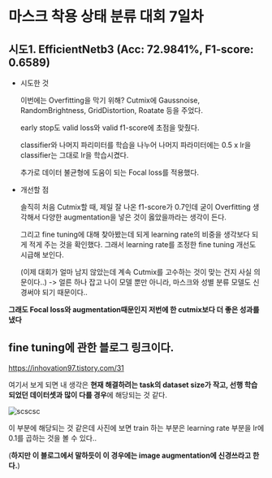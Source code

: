 # 마스크 착용 상태 분류 대회 7일차

## 시도1. EfficientNetb3 (Acc: 72.9841%,	F1-score: 0.6589)

* 시도한 것

    이번에는 Overfitting을 막기 위해? Cutmix에 Gaussnoise, RandomBrightness, GridDistortion, Roatate 등을 주었다.
    
    early stop도 valid loss와 valid f1-score에 초점을 맞췄다.
    
    classifier와 나머지 파리미터를 학습을 나누어 나머지 파라미터에는 0.5 x lr을 classifier는 그대로 lr을 학습시켰다.
    
    추가로 데이터 불균형에 도움이 되는 Focal loss를 적용했다.
    
* 개선할 점

    솔직히 처음 Cutmix할 때, 제일 잘 나온 f1-score가 0.7인데 굳이 Overfitting 생각해서 다양한 augmentation을 넣은 것이 옳았을까라는 생각이 든다.
    
    그리고 fine tuning에 대해 찾아봤는데 되게 learning rate의 비중을 생각보다 되게 적게 주는 것을 확인했다. 그래서 learning rate를 조정한 fine tuning 개선도 시급해 보인다.
    
    (이제 대회가 얼마 남지 않았는데 계속 Cutmix를 고수하는 것이 맞는 건지 사실 의문이다..) -> 얼른 하나 잡고 나이 모델 뿐만 아니라, 마스크와 성별 분류 모델도 신경써야 되기 때문이다..
    
**그래도 Focal loss와 augmentation때문인지 저번에 한 cutmix보다 더 좋은 성과를 냈다**
    
    
    
## fine tuning에 관한 블로그 링크이다.

https://inhovation97.tistory.com/31

여기서 보게 되면 내 생각은 **현재 해결하려는 task의 dataset size가 작고, 선행 학습 되었던 데이터셋과 많이 다를 경우**에 해당되는 것 같다.

![scscsc](https://user-images.githubusercontent.com/59636424/131610872-c473d77b-c5e5-49dd-a893-d76a8c26354d.png)

이 부분에 해당되는 것 같은데 사진에 보면 train 하는 부분은 learning rate 부분을 lr에 0.1를 곱하는 것을 볼 수 있다..

(**하지만 이 블로그에서 말하듯이 이 경우에는 image augmentation에 신경쓰라고 한다.**)
